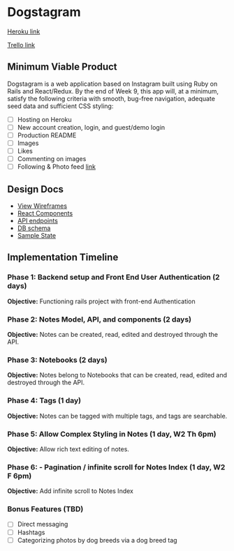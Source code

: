 # Dogstagram

[Heroku link][heroku]

[Trello link][trello]

[heroku]: http://www.herokuapp.com
[trello]: https://trello.com/b/ALgfuX0Q/freshernote

## Minimum Viable Product

Dogstagram is a web application based on Instagram built using Ruby on Rails
and React/Redux.  By the end of Week 9, this app will, at a minimum, satisfy the
following criteria with smooth, bug-free navigation, adequate seed data and
sufficient CSS styling:

- [ ] Hosting on Heroku
- [ ] New account creation, login, and guest/demo login
- [ ] Production README
- [ ] Images
- [ ] Likes
- [ ] Commenting on images
- [ ] Following & Photo feed
 [link](Dogstagram/README.md)

## Design Docs
* [View Wireframes][wireframes]
* [React Components][components]
* [API endpoints][api-endpoints]
* [DB schema][schema]
* [Sample State][sample-state]

[wireframes]: docs/wireframes
[components]: docs/component-hierarchy.md
[sample-state]: docs/sample-state.md
[api-endpoints]: docs/api-endpoints.md
[schema]: docs/schema.md

## Implementation Timeline

### Phase 1: Backend setup and Front End User Authentication (2 days)

**Objective:** Functioning rails project with front-end Authentication

### Phase 2: Notes Model, API, and components (2 days)

**Objective:** Notes can be created, read, edited and destroyed through
the API.

### Phase 3: Notebooks (2 days)

**Objective:** Notes belong to Notebooks that can be created, read, edited and destroyed through the API.

### Phase 4: Tags (1 day)

**Objective:** Notes can be tagged with multiple tags, and tags are searchable.

### Phase 5: Allow Complex Styling in Notes (1 day, W2 Th 6pm)

**Objective:** Allow rich text editing of notes.

### Phase 6: - Pagination / infinite scroll for Notes Index (1 day, W2 F 6pm)

**Objective:** Add infinite scroll to Notes Index

### Bonus Features (TBD)
- [ ] Direct messaging
- [ ] Hashtags
- [ ] Categorizing photos by dog breeds via a dog breed tag
